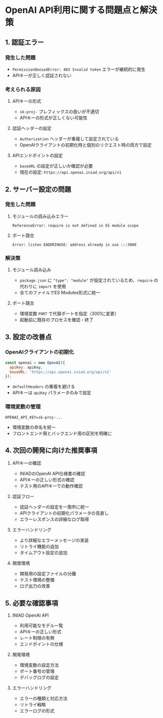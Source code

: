 # OpenAI API利用に関する問題点と解決策

## 1. 認証エラー

### 発生した問題
- `PermissionDeniedError: 403 Invalid token` エラーが継続的に発生
- APIキーが正しく認証されない

### 考えられる原因
1. APIキーの形式
   - `sk-proj-` プレフィックスの扱いが不適切
   - APIキーの形式が正しくない可能性

2. 認証ヘッダーの設定
   - `Authorization` ヘッダーが重複して設定されている
   - OpenAIクライアントの初期化時と個別のリクエスト時の両方で設定

3. APIエンドポイントの設定
   - `baseURL` の設定が正しいか確認が必要
   - 現在の設定: `https://api.openai.iniad.org/api/v1`

## 2. サーバー設定の問題

### 発生した問題
1. モジュールの読み込みエラー
   ```
   ReferenceError: require is not defined in ES module scope
   ```

2. ポート競合
   ```
   Error: listen EADDRINUSE: address already in use :::3000
   ```

### 解決策
1. モジュール読み込み
   - `package.json` に `"type": "module"` が設定されているため、`require` の代わりに `import` を使用
   - 全てのファイルでES Modules形式に統一

2. ポート競合
   - 環境変数 `PORT` で代替ポートを指定（3001に変更）
   - 起動前に既存のプロセスを確認・終了

## 3. 設定の改善点

### OpenAIクライアントの初期化
```javascript
const openai = new OpenAI({
  apiKey: apiKey,
  baseURL: 'https://api.openai.iniad.org/api/v1'
});
```

- `defaultHeaders` の重複を避ける
- APIキーは `apiKey` パラメータのみで設定

### 環境変数の管理
```env
OPENAI_API_KEY=sk-proj-...
```

- 環境変数の命名を統一
- フロントエンド用とバックエンド用の区別を明確に

## 4. 次回の開発に向けた推奨事項

1. APIキーの確認
   - INIADのOpenAI API仕様書の確認
   - APIキーの正しい形式の確認
   - テスト用のAPIキーでの動作確認

2. 認証フロー
   - 認証ヘッダーの設定を一箇所に統一
   - APIクライアントの初期化パラメータの見直し
   - エラーレスポンスの詳細なログ取得

3. エラーハンドリング
   - より詳細なエラーメッセージの実装
   - リトライ機能の追加
   - タイムアウト設定の追加

4. 開発環境
   - 開発用の設定ファイルの分離
   - テスト環境の整備
   - ログ出力の改善

## 5. 必要な確認事項

1. INIAD OpenAI API
   - 利用可能なモデル一覧
   - APIキーの正しい形式
   - レート制限の有無
   - エンドポイントの仕様

2. 開発環境
   - 環境変数の設定方法
   - ポート番号の管理
   - デバッグログの設定

3. エラーハンドリング
   - エラーの種類と対応方法
   - リトライ戦略
   - エラーログの形式 